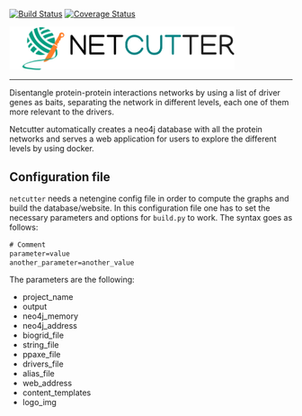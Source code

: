 [![Build Status](https://api.travis-ci.org/scastlara/netcutter.svg?branch=master)](https://travis-ci.org/scastlara/netcutter) 
[![Coverage Status](https://coveralls.io/repos/github/scastlara/netcutter/badge.svg?branch=master)](https://coveralls.io/github/scastlara/netcutter?branch=master) 

<img width="400" src="netcutter-icon.png"/>


-----

Disentangle protein-protein interactions networks by using a list of driver genes as baits, separating the network in different levels, each one of them more relevant to the drivers.

Netcutter automatically creates a neo4j database with all the protein networks and serves a web application for users to explore the different levels by using docker.

## Configuration file

`netcutter` needs a netengine config file in order to compute the graphs and build the database/website. In this configuration file one has to set the necessary parameters and options for `build.py` to work. The syntax goes as follows:

```
# Comment
parameter=value
another_parameter=another_value
```

The parameters are the following:

* project_name
* output
* neo4j_memory
* neo4j_address
* biogrid_file
* string_file
* ppaxe_file
* drivers_file
* alias_file
* web_address
* content_templates
* logo_img

